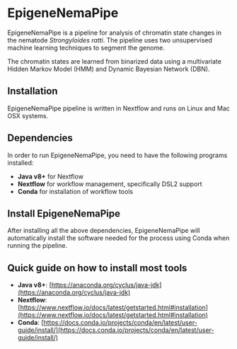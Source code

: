 # EpigeneNemaPipe

EpigeneNemaPipe is a pipeline for analysis of chromatin state changes
in the nematode *Strongyloides ratti*. The pipeline uses two unsupervised
machine learning techniques to segment the genome.

The chromatin states are learned from binarized data using a multivariate
Hidden Markov Model (HMM) and Dynamic Bayesian Network (DBN).


## Installation

EpigeneNemaPipe pipeline is written in Nextflow and runs on Linux and Mac OSX systems.

## Dependencies

In order to run EpigeneNemaPipe, you need to have the following programs installed:

- **Java v8+** for Nextflow
- **Nextflow** for workflow management, specifically DSL2 support
- **Conda** for installation of workflow tools

## Install EpigeneNemaPipe

After installing all the above dependencies, EpigeneNemaPipe will automatically install the software needed for the process using Conda when running the pipeline.

## Quick guide on how to install most tools

- **Java v8+**: [https://anaconda.org/cyclus/java-jdk](https://anaconda.org/cyclus/java-jdk)  
- **Nextflow**: [https://www.nextflow.io/docs/latest/getstarted.html#installation](https://www.nextflow.io/docs/latest/getstarted.html#installation)  
- **Conda**: [https://docs.conda.io/projects/conda/en/latest/user-guide/install/](https://docs.conda.io/projects/conda/en/latest/user-guide/install/)

